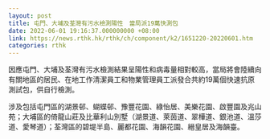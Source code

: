 ```yaml
---
layout: post
title: 屯門、大埔及荃灣有污水檢測陽性　當局派19萬快測包
date: 2022-06-01 19:16:37.000000000 +08:00
link: https://news.rthk.hk/rthk/ch/component/k2/1651220-20220601.htm
categories: rthk
---
```


因應屯門、大埔及荃灣有污水檢測結果呈陽性和病毒量相對較高，當局將會陸續向有關地區的居民、在地工作清潔員工和物業管理員工派發合共約19萬個快速抗原測試包，供自行檢測。

涉及包括屯門區的湖景邨、蝴蝶邨、豫豐花園、綠怡居、美樂花園、啟豐園及兆山苑；大埔區的倚龍山莊及比華利山別墅（湖景道、萊茵道、翠樺道、銀池道、溫莎道、愛琴道）；荃灣區的碧堤半島、麗都花園、海韻花園、縉皇居及海韻臺。
